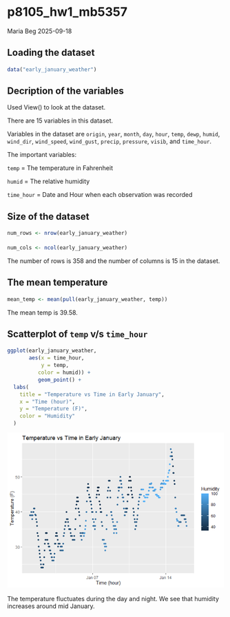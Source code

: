 p8105_hw1_mb5357
================
Maria Beg
2025-09-18

## Loading the dataset

``` r
data("early_january_weather")
```

## Decription of the variables

Used View() to look at the dataset.

There are 15 variables in this dataset.

Variables in the dataset are `origin`, `year`, `month`, `day`, `hour`,
`temp`, `dewp`, `humid`, `wind_dir`, `wind_speed`, `wind_gust`,
`precip`, `pressure`, `visib`, and `time_hour`.

The important variables:

`temp` = The temperature in Fahrenheit

`humid` = The relative humidity

`time_hour` = Date and Hour when each observation was recorded

## Size of the dataset

``` r
num_rows <- nrow(early_january_weather)

num_cols <- ncol(early_january_weather)
```

The number of rows is 358 and the number of columns is 15 in the
dataset.

## The mean temperature

``` r
mean_temp <- mean(pull(early_january_weather, temp))
```

The mean temp is 39.58.

## Scatterplot of `temp` v/s `time_hour`

``` r
ggplot(early_january_weather, 
       aes(x = time_hour, 
           y = temp, 
          color = humid)) +
          geom_point() +
  labs(
    title = "Temperature vs Time in Early January",
    x = "Time (hour)",
    y = "Temperature (F)",
    color = "Humidity"
  )
```

![](p8105_hw1_mb5357_files/figure-gfm/unnamed-chunk-4-1.png)<!-- -->

The temperature fluctuates during the day and night. We see that
humidity increases around mid January.
